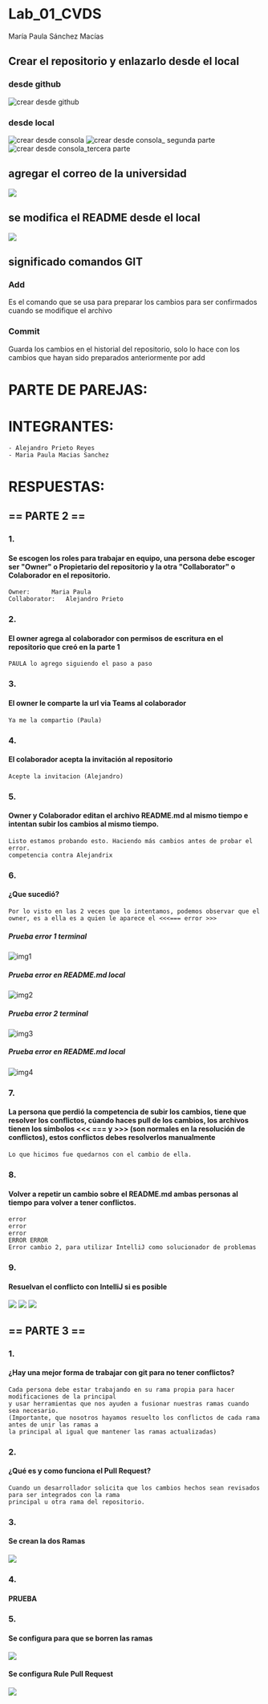 # Lab_01_CVDS

María Paula Sánchez Macías

## Crear el repositorio y enlazarlo desde el local

### desde github
![crear desde github](https://github.com/hakki17/Lab_01_CVDS/blob/main/repositorio.png)

### desde local
![crear desde consola](https://github.com/hakki17/Lab_01_CVDS/blob/main/repositorioCodigo.png)
![crear desde consola_ segunda parte](https://github.com/hakki17/Lab_01_CVDS/blob/main/repositorioCodigo2.png)
![crear desde consola_tercera parte](https://github.com/hakki17/Lab_01_CVDS/blob/main/repositorioCodigo3.png)

## agregar el correo de la universidad
![](https://github.com/hakki17/Lab_01_CVDS/blob/main/codigoUni.png)

## se modifica el README desde el local
![](https://github.com/hakki17/Lab_01_CVDS/blob/main/modificarREADME.png)

## significado comandos GIT
### Add
Es el comando que se usa para preparar los cambios para ser confirmados cuando se modifique el archivo

### Commit
Guarda los cambios en el historial del repositorio, solo lo hace con los cambios que hayan sido preparados anteriormente por add


# PARTE DE PAREJAS:
# INTEGRANTES:
	- Alejandro Prieto Reyes
	- Maria Paula Macias Sanchez

# RESPUESTAS:

## == PARTE 2 ==

### 1.
####	Se escogen los roles para trabajar en equipo, una persona debe escoger ser "Owner" o Propietario del repositorio y la otra "Collaborator" o Colaborador en el repositorio.
	Owner:		Maria Paula
	Collaborator:	Alejandro Prieto

### 2.
####	El owner agrega al colaborador con permisos de escritura en el repositorio que creó en la parte 1
	PAULA lo agrego siguiendo el paso a paso
	

### 3.
####	El owner le comparte la url via Teams al colaborador
	Ya me la compartio (Paula)

### 4.
####	El colaborador acepta la invitación al repositorio
	Acepte la invitacion (Alejandro)

### 5.
####	Owner y Colaborador editan el archivo README.md al mismo tiempo e intentan subir los cambios al mismo tiempo.

	Listo estamos probando esto. Haciendo más cambios antes de probar el error.
	competencia contra Alejandrix     


### 6.
####	¿Que sucedió?
	Por lo visto en las 2 veces que lo intentamos, podemos observar que el owner, es a ella es a quien le aparece el <<<=== error >>>
	
##### 	Prueba error 1 terminal
![img1](https://github.com/hakki17/Lab_01_CVDS/blob/main/errorConjunto.png)

##### 	Prueba error en README.md local
![img2](https://github.com/hakki17/Lab_01_CVDS/blob/main/errorConjuntoBlocNotas.png)

##### 	Prueba error 2 terminal
![img3](https://github.com/hakki17/Lab_01_CVDS/blob/main/errorConjunto2.png)

##### 	Prueba error en README.md local
![img4](https://github.com/hakki17/Lab_01_CVDS/blob/main/errorConjuntoBlocNotas2.png)
 	

### 7.
####	La persona que perdió la competencia de subir los cambios, tiene que resolver los conflictos, cúando haces pull de los cambios, los archivos tienen los símbolos <<< === y >>> (son normales en la resolución de conflictos), estos conflictos debes resolverlos manualmente
 
	Lo que hicimos fue quedarnos con el cambio de ella. 

### 8.
####	Volver a repetir un cambio sobre el README.md ambas personas al tiempo para volver a tener conflictos.

	error
	error
	error
	ERROR ERROR
	Error cambio 2, para utilizar IntelliJ como solucionador de problemas

### 9.
####	Resuelvan el conflicto con IntelliJ si es posible
![](https://github.com/hakki17/Lab_01_CVDS/blob/main/dialogoIntelliJ.png)
![](https://github.com/hakki17/Lab_01_CVDS/blob/main/dialogoIntelliJ2.png)
![](https://github.com/hakki17/Lab_01_CVDS/blob/main/dialogoIntelliJ3Resuelto.png)


## == PARTE 3 ==
### 1.
####	¿Hay una mejor forma de trabajar con git para no tener conflictos?
	Cada persona debe estar trabajando en su rama propia para hacer modificaciones de la principal 
	y usar herramientas que nos ayuden a fusionar nuestras ramas cuando sea necesario. 
	(Importante, que nosotros hayamos resuelto los conflictos de cada rama antes de unir las ramas a 
	la principal al igual que mantener las ramas actualizadas)

### 2.
####	¿Qué es y como funciona el Pull Request?
	Cuando un desarrollador solicita que los cambios hechos sean revisados para ser integrados con la rama
	principal u otra rama del repositorio.

### 3.
####	Se crean la dos Ramas
![](https://github.com/hakki17/Lab_01_CVDS/blob/BranchMS/ramas.png)

### 4.
####	PRUEBA 

### 5.
####	Se configura para que se borren las ramas
![](https://github.com/hakki17/Lab_01_CVDS/blob/main/eliminarRamas.png)

####	Se configura Rule Pull Request
![](https://github.com/hakki17/Lab_01_CVDS/blob/main/aprovePullRequest.png)




